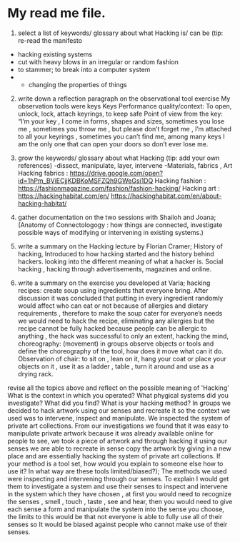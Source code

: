 # My read me file.

1.	select a list of keywords/ glossary about what Hacking is/ can be (tip: re-read the manifesto
-	hacking existing systems
-	cut with heavy blows in an irregular or random fashion
-	 to stammer; to break into a computer system 
-	- changing the properties of things

2.	write down a reflection paragraph on the observational tool exercise 
My observation tools were keys 
Keys
Performance quality/context: To open, unlock, lock, attach keyrings, to keep safe
Point of view from the key: “I’m your key , I come in forms, shapes and sizes, sometimes you lose me , sometimes you throw me , but please don’t forget me , I’m attached to all your keyrings , sometimes you can’t find me, among many keys I am the only one that can open your doors so don’t ever lose me.

3.	grow the keywords/ glossary about what Hacking (tip: add your own references)
-dissect, manipulate, layer, intervene
-Materials, fabrics , Art 
Hacking fabrics : https://drive.google.com/open?id=1hPm_BViECjjKDBKoMSFZQh9GWeGsi1DQ
Hacking fashion : 
https://fashionmagazine.com/fashion/fashion-hacking/
Hacking art :
https://hackinghabitat.com/en/
https://hackinghabitat.com/en/about-hacking-habitat/


4.	gather documentation on the two sessions with Shailoh and Joana;
(Anatomy of Connectologogy : how things are connected, investigate possible ways of modifying or intervening in existing systems.)



5.	write a summary on the Hacking lecture by Florian Cramer;
History of hacking,
Introduced to how hacking started and the history behind hackers.
 looking into the different meaning of what a hacker is.
Social hacking , hacking through advertisements, magazines and online.

6.	write a summary on the exercise you developed at Varia;
hacking recipes: create soup using ingredients that everyone bring. After discussion it was concluded that putting in every ingredient randomly would affect who can eat or not because of allergies and dietary requirements , therefore to make the soup cater for everyone’s needs we would need to hack the recipe, eliminating any allergies but the recipe cannot be fully hacked because people can be allergic to anything , the hack was successful to only an extent,
hacking the mind, choreography: (movement)
in groups observe objects or tools and define the choreography of the tool, how does it move what can it do.
     Observation of chair: to sit on  , lean on it, hang your coat or place your objects on it , use it as a ladder , table , turn it around and use as a drying rack.  


revise all the topics above and reflect on the possible meaning of 'Hacking' What is the context in which you operated? What phygical systems did you investigate? What did you find? What is your hacking method? 
In groups we decided to hack artwork using our senses and recreate it so the context we used was to intervene, inspect and manipulate. We inspected the system of private art collections. From our investigations we found that it was easy to manipulate private artwork because it was already available online for people to see, we took a piece of artwork and through hacking it using our senses we are able to recreate in sense copy the artwork by giving in a new place and are essentially hacking the system of private art collections.
If your method is a tool set, how would you explain to someone else how to use it? In what way are these tools limited/biased?);
The methods we used were inspecting and intervening through our senses.
To explain I would get them to investigate a system and use their senses to inspect and intervene in  the system which they have chosen , at first you would need to recognize the senses , smell , touch , taste , see and hear, then you would need to give each sense a form and manipulate the system into the sense you choose, the limits to this would be that not everyone is able to fully use all of their senses so It would be biased against people who cannot make use of their senses.
